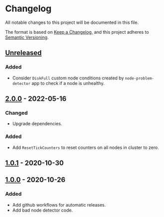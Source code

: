 # Changelog

All notable changes to this project will be documented in this file.

The format is based on [Keep a Changelog](https://keepachangelog.com/en/1.0.0/),
and this project adheres to [Semantic Versioning](https://semver.org/spec/v2.0.0.html).



## [Unreleased]

### Added

- Consider `DiskFull` custom node conditions created by `node-problem-detector` app to check if a node is unhealthy.

## [2.0.0] - 2022-05-16

### Changed

- Upgrade dependencies.

### Added

- Add `ResetTickCounters` to  reset counters on all nodes in cluster to zero.

## [1.0.1] - 2020-10-30

## [1.0.0] - 2020-10-26

### Added

- Add github workflows for automatic releases.
- Add bad node detector code.

[Unreleased]: https://github.com/giantswarm/badnodedetector/compare/v2.0.0...HEAD
[2.0.0]: https://github.com/giantswarm/badnodedetector/compare/v1.0.1...v2.0.0
[1.0.1]: https://github.com/giantswarm/badnodedetector/compare/v1.0.0...v1.0.1
[1.0.0]: https://github.com/giantswarm/badnodedetector/releases/tag/v1.0.0
